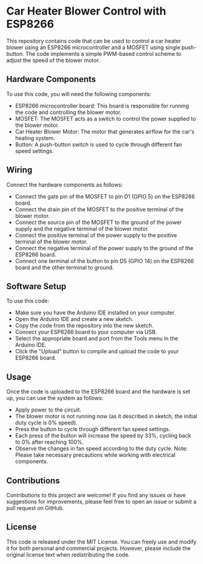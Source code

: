 # Car Heater Blower Control with ESP8266
This repository contains code that can be used to control a car heater blower using an ESP8266 microcontroller and a MOSFET using single push-button. The code implements a simple PWM-based control scheme to adjust the speed of the blower motor.

## Hardware Components
To use this code, you will need the following components:

- ESP8266 microcontroller board: This board is responsible for running the code and controlling the blower motor.
- MOSFET: The MOSFET acts as a switch to control the power supplied to the blower motor.
- Car Heater Blower Motor: The motor that generates airflow for the car's heating system.
- Button: A push-button switch is used to cycle through different fan speed settings.

## Wiring
Connect the hardware components as follows:

- Connect the gate pin of the MOSFET to pin D1 (GPIO 5) on the ESP8266 board.
- Connect the drain pin of the MOSFET to the positive terminal of the blower motor.
- Connect the source pin of the MOSFET to the ground of the power supply and the negative terminal of the blower motor.
- Connect the positive terminal of the power supply to the positive terminal of the blower motor.
- Connect the negative terminal of the power supply to the ground of the ESP8266 board.
- Connect one terminal of the button to pin D5 (GPIO 14) on the ESP8266 board and the other terminal to ground.

## Software Setup
To use this code:

- Make sure you have the Arduino IDE installed on your computer.
- Open the Arduino IDE and create a new sketch.
- Copy the code from the repository into the new sketch.
- Connect your ESP8266 board to your computer via USB.
- Select the appropriate board and port from the Tools menu in the Arduino IDE.
- Click the "Upload" button to compile and upload the code to your ESP8266 board.

## Usage
Once the code is uploaded to the ESP8266 board and the hardware is set up, you can use the system as follows:

- Apply power to the circuit.
- The blower motor is not running now (as it described in sketch, the initial duty cycle is 0% speed).
- Press the button to cycle through different fan speed settings.
- Each press of the button will increase the speed by 33%, cycling back to 0% after reaching 100%.
- Observe the changes in fan speed according to the duty cycle.
Note: Please take necessary precautions while working with electrical components.

## Contributions
Contributions to this project are welcome! If you find any issues or have suggestions for improvements, please feel free to open an issue or submit a pull request on GitHub.

## License
This code is released under the MIT License. You can freely use and modify it for both personal and commercial projects. However, please include the original license text when redistributing the code.
